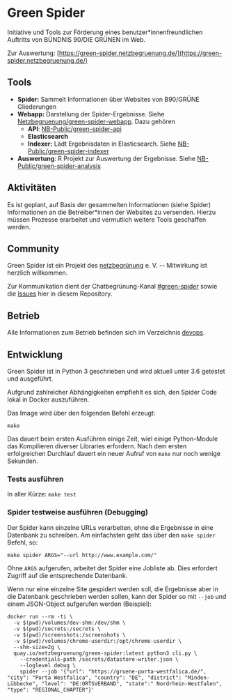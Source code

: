 # Green Spider

Initiative und Tools zur Förderung eines benutzer*innenfreundlichen Auftritts von BÜNDNIS 90/DIE GRÜNEN im Web.

Zur Auswertung: [https://green-spider.netzbegruenung.de/](https://green-spider.netzbegruenung.de/)

## Tools

- **Spider:** Sammelt Informationen über Websites von B90/GRÜNE Gliederungen
- **Webapp:** Darstellung der Spider-Ergebnisse. Siehe [Netzbegruenung/green-spider-webapp](https://git.verdigado.com/Netzbegruenung/green-spider-webapp/). Dazu gehören
  - **API**: [NB-Public/green-spider-api](https://git.verdigado.com/NB-Public/green-spider-api)
  - **Elasticsearch**
  - **Indexer:** Lädt Ergebnisdaten in Elasticsearch. Siehe [NB-Public/green-spider-indexer](https://git.verdigado.com/NB-Public/green-spider-indexer)
- **Auswertung**: R Projekt zur Auswertung der Ergebnisse. Siehe [NB-Public/green-spider-analysis](https://git.verdigado.com/NB-Public/green-spider-analysis)

## Aktivitäten

Es ist geplant, auf Basis der gesammelten Informationen (siehe Spider) Informationen an die Betreiber*innen der Websites zu versenden. Hierzu müssen Prozesse erarbeitet und vermutlich weitere Tools geschaffen werden.

## Community

Green Spider ist ein Projekt des [netzbegrünung](https://blog.netzbegruenung.de/) e. V. -- Mitwirkung ist herzlich willkommen.

Zur Kommunikation dient der Chatbegrünung-Kanal [#green-spider](https://chatbegruenung.de/channel/green-spider) sowie die [Issues](https://git.verdigado.com/NB-Public/green-spider/issues) hier in diesem Repository.

## Betrieb

Alle Informationen zum Betrieb befinden sich im Verzeichnis [devops](https://git.verdigado.com/NB-Public/green-spider/src/branch/main/devops).

## Entwicklung

Green Spider ist in Python 3 geschrieben und wird aktuell unter 3.6 getestet und ausgeführt.

Aufgrund zahlreicher Abhängigkeiten empfiehlt es sich, den Spider Code lokal in Docker
auszuführen.

Das Image wird über den folgenden Befehl erzeugt:

```nohighlight
make
```

Das dauert beim ersten Ausführen einige Zeit, wiel einige Python-Module das Kompilieren diverser Libraries erfordern.
Nach dem ersten erfolgreichen Durchlauf dauert ein neuer Aufruf von `make` nur noch wenige Sekunden.

### Tests ausführen

In aller Kürze: `make test`

### Spider testweise ausführen (Debugging)

Der Spider kann einzelne URLs verarbeiten, ohne die Ergebnisse in eine Datenbank zu schreiben.
Am einfachsten geht das über den `make spider` Befehl, so:

```nohighlight
make spider ARGS="--url http://www.example.com/"
```

Ohne `ARGS` aufgerufen, arbeitet der Spider eine Jobliste ab. Dies erfordert Zugriff auf die entsprechende Datenbank.

Wenn nur eine einzelne Site gespidert werden soll, die Ergebnisse aber in die Datenbank geschrieben werden sollen, kann der Spider so mit `--job` und einem JSON-Object aufgerufen werden (Beispiel):

```nohighlight
docker run --rm -ti \
  -v $(pwd)/volumes/dev-shm:/dev/shm \
  -v $(pwd)/secrets:/secrets \
  -v $(pwd)/screenshots:/screenshots \
  -v $(pwd)/volumes/chrome-userdir:/opt/chrome-userdir \
  --shm-size=2g \
  quay.io/netzbegruenung/green-spider:latest python3 cli.py \
    --credentials-path /secrets/datastore-writer.json \
    --loglevel debug \
    spider --job '{"url": "https://gruene-porta-westfalica.de/", "city": "Porta Westfalica", "country": "DE", "district": "Minden-Lübbecke", "level": "DE:ORTSVERBAND", "state":" Nordrhein-Westfalen", "type": "REGIONAL_CHAPTER"}'
```
